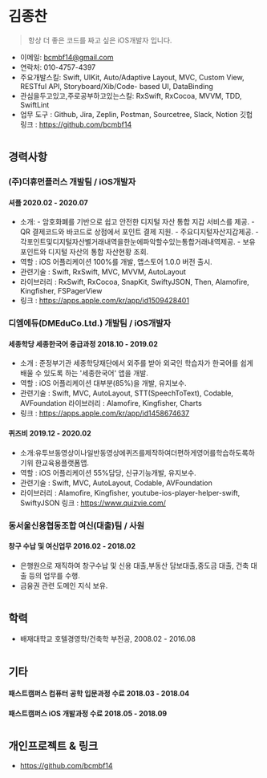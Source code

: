 # 김종찬 
            
> 항상 더 좋은 코드를 짜고 싶은 iOS개발자 입니다.
            
- 이메일: bcmbf14@gmail.com 
- 연락처: 010-4757-4397 
- 주요개발스킬: Swift, UIKit, Auto/Adaptive Layout, MVC, Custom View, RESTful API, Storyboard/Xib/Code- based UI, DataBinding
- 관심을두고있고,주로공부하고있는스킬: RxSwift, RxCocoa, MVVM, TDD, SwiftLint
- 업무 도구 : Github, Jira, Zeplin, Postman, Sourcetree, Slack, Notion 깃헙 링크 : https://github.com/bcmbf14
            
# 
            
## 경력사항 
            
### (주)더휴먼플러스 개발팀 / iOS개발자
#### 셔플 2020.02 - 2020.07
- 소개: 
      - 암호화폐를 기반으로 쉽고 안전한 디지털 자산 통합 지갑 서비스를 제공.
      - QR 결제코드와 바코드로 상점에서 포인트 결제 지원.
      - 주요디지털자산지갑제공. 
      - 각포인트및디지털자산별거래내역을한눈에파악할수있는통합거래내역제공.
      - 보유 포인트와 디지털 자산의 통합 자산현황 조회.
- 역할 : iOS 어플리케이션 100%를 개발, 앱스토어 1.0.0 버전 출시.
- 관련기술 : Swift, RxSwift, MVC, MVVM, AutoLayout
- 라이브러리 : RxSwift, RxCocoa, SnapKit, SwiftyJSON, Then, Alamofire, Kingfisher, FSPagerView
- 링크 : https://apps.apple.com/kr/app/id1509428401

### 디엠에듀(DMEduCo.Ltd.) 개발팀 / iOS개발자
#### 세종학당 세종한국어 중급과정 2018.10 - 2019.02
- 소개 : 준정부기관 세종학당재단에서 외주를 받아 외국인 학습자가 한국어를 쉽게 배울 수 있도록 하는 '세종한국어' 앱을 개발.
- 역할 : iOS 어플리케이션 대부분(85%)을 개발, 유지보수.
- 관련기술 : Swift, MVC, AutoLayout, STT(SpeechToText), Codable, AVFoundation 라이브러리 : Alamofire, Kingfisher, Charts
- 링크 : https://apps.apple.com/kr/app/id1458674637
#### 퀴즈비 2019.12 - 2020.02
- 소개:유투브동영상이나일반동영상에퀴즈를제작하여더편하게영어를학습하도록하기위 한교육용플랫폼앱.
- 역할 : iOS 어플리케이션 55%담당, 신규기능개발, 유지보수.
- 관련기술 : Swift, MVC, AutoLayout, Codable, AVFoundation
- 라이브러리 : Alamofire, Kingfisher, youtube-ios-player-helper-swift, SwiftyJSON 링크 : https://www.quizvie.com/

### 동서울신용협동조합 여신(대출)팀 / 사원
#### 창구 수납 및 여신업무 2016.02 - 2018.02
- 은행원으로 재직하여 창구수납 및 신용 대출,부동산 담보대출,중도금 대출, 건축 대출 등의 업무를 수행.
- 금융권 관련 도메인 지식 보유.
            
# 
            
## 학력
- 배재대학교 호텔경영학/건축학 부전공, 2008.02 - 2016.08
            
# 
            
## 기타 
#### 패스트캠퍼스 컴퓨터 공학 입문과정 수료 2018.03 - 2018.04
#### 패스트캠퍼스 iOS 개발과정 수료 2018.05 - 2018.09 
            
# 
            
## 개인프로젝트 & 링크
- https://github.com/bcmbf14

